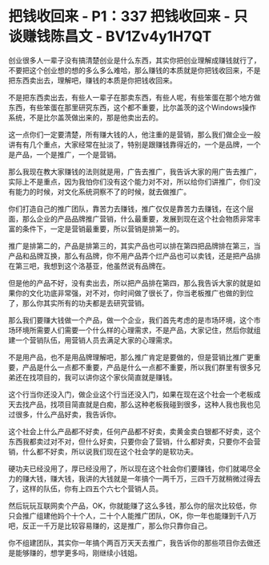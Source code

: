 # 把钱收回来 - P1：337 把钱收回来 - 只谈赚钱陈昌文 - BV1Zv4y1H7QT

创业很多人一辈子没有搞清楚创业是什么东西，其实你把创业理解成赚钱就行了，不要把这个创业想的想的多么多么难哈，那么赚钱的本质就是你把钱收回来，不是把东西卖出去，理解吧，赚钱的本质是你把钱收回来。

不是把东西卖出去，有些人一辈子在那卖东西，有些人呢，有些笨蛋在那个地方做东西，有些笨蛋在那里研究东西，这个都不重要，比尔盖茨的这个Windows操作系统，不是比尔盖茨做出来的，那是他卖出去的。

这一点你们一定要清楚，所有赚大钱的人，他注重的是营销，那么我们做企业一般讲有有几个重点，大家经常在扯淡了，特别是跟赚钱靠得近的，一个是品牌，一个是产品，一个是推广，一个是营销。

那么我现在教大家赚钱的法则就是用，广告去推广，我告诉大家的用广告去推广，实际上不是重点，因为我怕你们没有这个能力对不对，所以给你们讲推广，你们没有能力的时候，对文化系统洞察不了的时候，就去做推广。

你们打造自己的推广团队，靠苦力去赚钱，推广仅仅是靠苦力去赚钱，在这个层面，那么企业的产品品牌推广营销，什么最重要，发展到现在这个社会物质非常丰富的条件下，一定是营销最重要，所以营销是排第一的。

推广是排第二的，产品是排第三的，其实产品也可以排在第四把品牌排在第三，当产品和品牌互换，那么有品牌，你不用产品弄个烂产品也可以卖钱，还是把产品排在第三吧，我想到这个洛基亚，他虽然说有品牌在。

但是他的产品不好，没有卖出去，所以把产品排在第四，那么我告诉大家的就是如果你的文化功底非常强，对不对，你时间做了很长了，你当老板推广也做的到位了，那么你其实所有的功夫都是去研究营销。

那么我们要赚大钱做一个产品，做一个企业，我们首先考虑的是市场环境，这个市场环境所需要人们需要一个什么样的心理需求，不是产品，大家记住，然后你就组建一个营销队伍，用营销人员去满足大家的心理需求。

不是用产品，也不是用品牌理解吧，那么推广肯定是要做的，但是营销比推广更重要，产品是什么一点都不重要，产品是什么一点都不重要，所以我们群里有很多兄弟还在找项目的，我可以讲你这个家伙简直就是赚钱。

这个行当你还没入门，做企业这个行当还没入门，如果在现在这个社会一个老板成天去找产品，找项目简直就是白痴，那么这种老板我碰到很多，这种人我也我也见过很多，什么产品好卖，我告诉你。

这个社会上什么产品都不好卖，任何产品都不好卖，卖黄金卖白银都不好卖，这个东西我都卖过对不对，但什么好卖，只要你会了营销，什么都好卖，只要你不会营销，什么都不好卖，所以说我们现在这个社会学的是软功夫。

硬功夫已经没用了，厚已经没用了，所以现在这个社会你们要赚钱，你们就竭尽全力的赚大钱，赚大钱，我讲的大钱就是一年搞个一两千万，三四千万就稍微过得去了，这样的队伍，你有上四五个六七个营销人员。

然后玩玩互联网卖个产品，OK，你就能赚了这么多钱，那么你的层次比较低，你只会推广组建他妈个十个人，二十个人能推广团队，OK，你一年也能赚到千八万吧，反正一千万是比较容易赚的，这是推广，那么你只靠你自己。

你不组建团队，其实你一年搞个两百万天天去推广，我告诉你的那些项目你去做还是能够赚的，想学更多吗，刚继续小钱姐。

